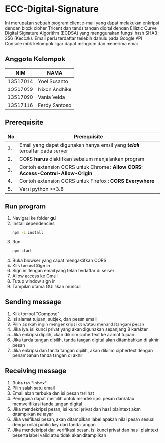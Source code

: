 # ECC-Digital-Signature
Ini merupakan sebuah program client e-mail yang dapat melakukan enkripsi dengan block cipher Trident dan tanda tangan digital dengan Elliptic Curve Digital Signature Algorithm (ECDSA) yang menggunakan fungsi hash SHA3-256 (Keccak). Email perlu terdaftar terlebih dahulu pada Google API Console milik kelompok agar dapat mengirim dan menerima email.

## Anggota Kelompok 
|NIM       | NAMA          |
|----------|---------------|
|13517014  | Yoel Susanto  |
|13517059  | Nixon Andhika |
|13517090  | Vania Velda   |
|13517116  | Ferdy Santoso |


## Prerequisite
|No | Prerequisite                                                                     |
|---|----------------------------------------------------------------------------------|
|1. | Email yang dapat digunakan hanya email yang ***telah*** terdaftar pada server    |
|2. | CORS **harus** diaktifkan sebelum menjalankan program                            |
|3. | Contoh extension CORS untuk Chrome : **Allow CORS: Access-Control-Allow-Origin** |
|4. | Contoh extension CORS untuk Firefox : **CORS Everywhere**                        |
|5. | Versi python >=3.8                                                               |

## Run program 
1. Navigasi ke folder **gui**
2. Install dependencies
    ```sh
    npm -i install
    ```
3. Run
    ```sh
    npm start
    ```
4. Buka browser yang dapat mengaktifkan CORS
5. Klik tombol Sign in
6. Sign in dengan email yang telah terdaftar di server
7. Allow access ke Gmail
8. Tutup window sign in
9. Tampilan utama GUI akan muncul

## Sending message
1. Klik tombol "Compose"
2. Isi alamat tujuan, subjek, dan pesan email
3. Pilih apakah ingin mengenkripsi dan/atau menandatangani pesan
4. Jika iya, isi kunci privat yang akan digunakan sepanjang 8 karakter
5. Jika enkripsi dipilih, akan dikirim ciphertext ke alamat tujuan
6. Jika tanda tangan dipilih, tanda tangan digital akan ditambahkan di akhir pesan
7. Jika enkripsi dan tanda tangan dipilih, akan dikirim ciphertext dengan penambahan tanda tangan di akhir

## Receiving message
1. Buka tab "Inbox"
2. Pilih salah satu email
3. Email akan terbuka dan isi pesan terlihat
4. Pengguna dapat memilih untuk mendekripsi pesan dan/atau memverifikasi tanda tangan digital
5. Jika mendekripsi pesan, isi kunci privat dan hasil plaintext akan ditampilkan ke layar
6. Jika verifikasi pesan, akan ditampilkan label apakah nilai pesan sesuai dengan nilai public key dari tanda tangan
7. Jika mendekripsi dan verifikasi pesan, isi kunci privat dan hasil plaintext beserta label valid atau tidak akan ditampilkan